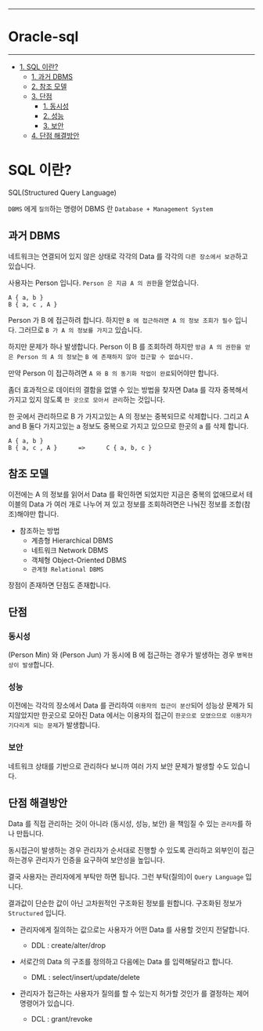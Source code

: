 --------------------
# Oracle-sql
--------------------

- [1. SQL 이란?](#SQL-이란?)
    - [1. 과거 DBMS](#과거-DBMS)
    - [2. 참조 모델](#참조-모델)
    - [3. 단점](#단점)
        - [1. 동시성](#동시성)
        - [2. 성능](#성능)
        - [3. 보안](#보안)
    - [4. 단점 해결방안](#단점-해결방안)


# SQL 이란?

SQL(Structured Query Language)

`DBMS` 에게 `질의`하는 명령어
DBMS 란 `Database + Management System` 

## 과거 DBMS

네트워크는 연결되어 있지 않은 상태로 
각각의 Data 를 각각의 `다른 장소에서 보관`하고 있습니다.

사용자는 Person 입니다.
`Person 은 지금 A 의 권한`을 얻었습니다.

~~~
A { a, b }
B { a, c , A }
~~~

Person 가 B 에 접근하려 합니다.
하지만 `B 에 접근하려면 A 의 정보 조회가 필수` 입니다.
그러므로 `B 가 A 의 정보를 가지고` 있습니다.

하지만 문제가 하나 발생합니다. 
Person 이 B 를 조회하려 하지만 `방금 A 의 권한을 얻은 Person 의 A 의 정보`는 
`B 에 존재하지 않아 접근할 수 없습니다.`

만약 Person 이 접근하려면 `A 와 B 의 동기화 작업이 완료`되어야만 합니다.

좀더 효과적으로 데이터의 결함을 없앨 수 있는 방법을 찾자면 Data 를 각자 
중복해서 가지고 있지 않도록 `한 곳으로 모아서 관리`하는 것입니다.

한 곳에서 관리하므로 B 가 가지고있는 A 의 정보는 중복되므로 삭제합니다.
그리고 A and B 둘다 가지고있는 a 정보도 중복으로 가지고 있으므로 한곳의 a 를 삭제 합니다.

~~~
A { a, b }                  
B { a, c , A }      =>      C { a, b, c }
~~~

## 참조 모델

이전에는 A 의 정보를 읽어서 Data 를 확인하면 되었지만 지금은 중복의 없애므로서 
테이블의 Data 가 여러 개로 나누어 져 있고 정보를 조회하려면은 나눠진 정보를 조합(참조)해야만 합니다.

- 참조하는 방법
    - 계층형 Hierarchical DBMS
    - 네트워크 Network DBMS
    - 객체형 Object-Oriented DBMS
    - `관계형 Relational DBMS`

장점이 존재하면 단점도 존재합니다.

## 단점

### 동시성

(Person Min) 와 (Person Jun) 가 동시에 B 에 접근하는 경우가 발생하는 경우 `병목현상이 발생`합니다.

### 성능

이전에는 각각의 장소에서 Data 를 관리하여 `이용자의 접근이 분산`되어 성능상 문제가 되지않았지만
한곳으로 모아진 Data 에서는 이용자의 접근이 `한곳으로 모였으므로 이용자가 기다리게 되는 문제`가 발생합니다.

### 보안

네트워크 상태를 기반으로 관리하다 보니까 여러 가지 보안 문제가 발생할 수도 있습니다.

## 단점 해결방안

Data 를 직접 관리하는 것이 아니라 (동시성, 성능, 보안) 을 책임질 수 있는 `관리자`를 하나 만듭니다.

동시접근이 발생하는 경우 관리자가 순서대로 진행할 수 있도록 관리하고
외부인이 접근하는경우 관리자가 인증을 요구하여 보안성을 높입니다.

결국 사용자는 관리자에게 부탁만 하면 됩니다.
그런 부탁(질의)이 `Query Language` 입니다.

결과값이 단순한 값이 아닌 고차원적인 구조화된 정보를 원합니다.
구조화된 정보가 `Structured` 입니다.

- 관리자에게 질의하는 값으로는 사용자가 어떤 Data 를 사용할 것인지 전달합니다.
    - DDL : create/alter/drop

- 서로간의 Data 의 구조를 정의하고 다음에는 Data 를 입력해달라고 합니다.
    - DML : select/insert/update/delete

- 관리자가 접근하는 사용자가 질의를 할 수 있는지 허가할 것인가 를 결정하는 제어명령어가 있습니다.
    - DCL : grant/revoke